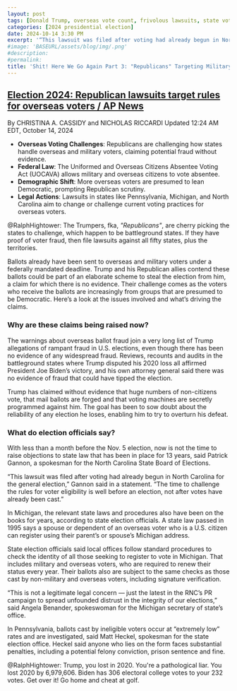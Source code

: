 ```yaml
---
layout: post
tags: [Donald Trump, overseas vote count, frivolous lawsuits, state vote counting, cherry picking]
categories: [2024 presidential election]
date: 2024-10-14 3:30 PM
excerpt: '“This lawsuit was filed after voting had already begun in North Carolina for the general election. The time to challenge the rules for voter eligibility is well before an election, not after votes have already been cast.” – said Patrick Gannon, a spokesman for the North Carolina State Board of Elections.Gannon said in a statement.'
#image: 'BASEURL/assets/blog/img/.png'
#description:
#permalink:
title: 'Shit! Here We Go Again Part 3: "Republicans" Targeting Military Overseas Ballots'
---
```



## [Election 2024: Republican lawsuits target rules for overseas voters / AP News](https://apnews.com/article/overseas-voters-military-ballots-election-2024-republicans-a275299f6828ec0f54133ea5614ca0df)

By CHRISTINA A. CASSIDY and NICHOLAS RICCARDI
Updated 12:24 AM EDT, October 14, 2024

- **Overseas Voting Challenges**: Republicans are challenging how states handle overseas and military voters, claiming potential fraud without evidence.
- **Federal Law**: The Uniformed and Overseas Citizens Absentee Voting Act (UOCAVA) allows military and overseas citizens to vote absentee.
- **Demographic Shift**: More overseas voters are presumed to lean Democratic, prompting Republican scrutiny.
- **Legal Actions**: Lawsuits in states like Pennsylvania, Michigan, and North Carolina aim to change or challenge current voting practices for overseas voters.

@RalphHightower: The Trumpers, fka, *"Republicans"*, are cherry picking the states to challenge, which happen to be battleground states. If they have proof of voter fraud, then file lawsuits against all fifty states, plus the territories. 

Ballots already have been sent to overseas and military voters under a federally mandated deadline. Trump and his Republican allies contend these ballots could be part of an elaborate scheme to steal the election from him, a claim for which there is no evidence. Their challenge comes as the voters who receive the ballots are increasingly from groups that are presumed to be Democratic.
Here’s a look at the issues involved and what’s driving the claims.

### Why are these claims being raised now?

The warnings about overseas ballot fraud join a very long list of Trump allegations of rampant fraud in U.S. elections, even though there has been no evidence of any widespread fraud. Reviews, recounts and audits in the battleground states where Trump disputed his 2020 loss all affirmed President Joe Biden’s victory, and his own attorney general said there was no evidence of fraud that could have tipped the election.

Trump has claimed without evidence that huge numbers of non-citizens vote, that mail ballots are forged and that voting machines are secretly programmed against him. The goal has been to sow doubt about the reliability of any election he loses, enabling him to try to overturn his defeat.


### What do election officials say?

With less than a month before the Nov. 5 election, now is not the time to raise objections to state law that has been in place for 13 years, said Patrick Gannon, a spokesman for the North Carolina State Board of Elections.

“This lawsuit was filed after voting had already begun in North Carolina for the general election,” Gannon said in a statement. “The time to challenge the rules for voter eligibility is well before an election, not after votes have already been cast.”

In Michigan, the relevant state laws and procedures also have been on the books for years, according to state election officials. A state law passed in 1995 says a spouse or dependent of an overseas voter who is a U.S. citizen can register using their parent’s or spouse’s Michigan address.

State election officials said local offices follow standard procedures to check the identity of all those seeking to register to vote in Michigan. That includes military and overseas voters, who are required to renew their status every year. Their ballots also are subject to the same checks as those cast by non-military and overseas voters, including signature verification.

“This is not a legitimate legal concern — just the latest in the RNC’s PR campaign to spread unfounded distrust in the integrity of our elections,” said Angela Benander, spokeswoman for the Michigan secretary of state’s office.

In Pennsylvania, ballots cast by ineligible voters occur at “extremely low” rates and are investigated, said Matt Heckel, spokesman for the state election office. Heckel said anyone who lies on the form faces substantial penalties, including a potential felony conviction, prison sentence and fine.

@RalphHightower: Trump, you lost in 2020. You're a pathological liar. You lost 2020 by 6,979,606. Biden has 306 electoral college votes to your 232 votes. Get over it! Go home and cheat at golf.

